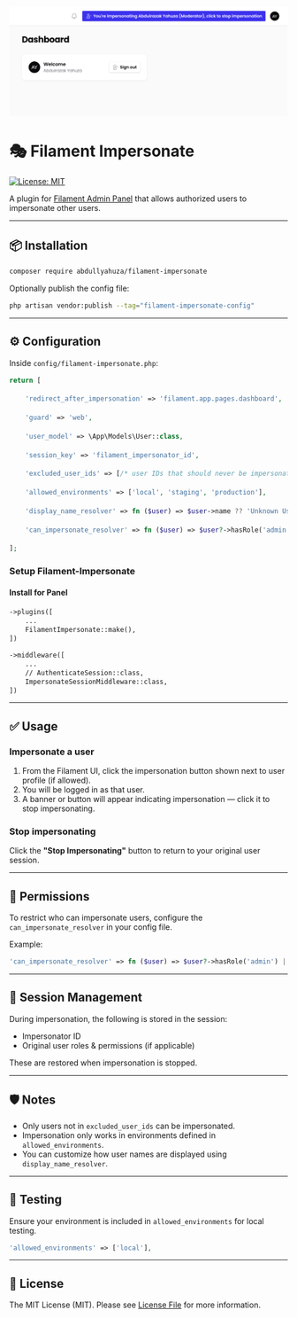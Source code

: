 ![DEMO UI](resources/github/shots/ui.png)

# 🎭 Filament Impersonate

[![License: MIT](https://img.shields.io/badge/License-MIT-yellow.svg)](LICENSE)

A plugin for [Filament Admin Panel](https://filamentphp.com/) that allows authorized users to impersonate other users.

---

## 📦 Installation

```bash
composer require abdullyahuza/filament-impersonate
```

Optionally publish the config file:

```bash
php artisan vendor:publish --tag="filament-impersonate-config"
```

---

## ⚙️ Configuration

Inside `config/filament-impersonate.php`:

```php
return [

    'redirect_after_impersonation' => 'filament.app.pages.dashboard',

    'guard' => 'web',

    'user_model' => \App\Models\User::class,

    'session_key' => 'filament_impersonator_id',

    'excluded_user_ids' => [/* user IDs that should never be impersonated */],

    'allowed_environments' => ['local', 'staging', 'production'],

    'display_name_resolver' => fn ($user) => $user->name ?? 'Unknown User',

    'can_impersonate_resolver' => fn ($user) => $user?->hasRole('admin') || $user?->can('impersonate users'),

];
```
### Setup Filament-Impersonate
#### Install for Panel
```code
->plugins([
	...
	FilamentImpersonate::make(),
])
```

```code
->middleware([
	...
	// AuthenticateSession::class,
	ImpersonateSessionMiddleware::class,
])
```
---

## ✅ Usage

### Impersonate a user

1. From the Filament UI, click the impersonation button shown next to user profile (if allowed).
2. You will be logged in as that user.
3. A banner or button will appear indicating impersonation — click it to stop impersonating.

### Stop impersonating

Click the **"Stop Impersonating"** button to return to your original user session.

---

## 🔐 Permissions

To restrict who can impersonate users, configure the `can_impersonate_resolver` in your config file.

Example:

```php
'can_impersonate_resolver' => fn ($user) => $user?->hasRole('admin') || $user?->can('impersonate_users'),
```

---

## 💾 Session Management

During impersonation, the following is stored in the session:

- Impersonator ID
- Original user roles & permissions (if applicable)

These are restored when impersonation is stopped.

---

## 🛡️ Notes

- Only users not in `excluded_user_ids` can be impersonated.
- Impersonation only works in environments defined in `allowed_environments`.
- You can customize how user names are displayed using `display_name_resolver`.

---

## 🧪 Testing

Ensure your environment is included in `allowed_environments` for local testing.

```php
'allowed_environments' => ['local'],
```

---

## 📄 License

The MIT License (MIT). Please see [License File](LICENSE) for more information.
